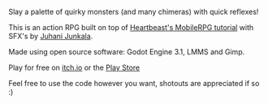 Slay a palette of quirky monsters (and many chimeras) with quick reflexes!

This is an action RPG built on top of [Heartbeast's MobileRPG tutorial](https://www.youtube.com/playlist?list=PL9FzW-m48fn1JgK_mavg7ym6nvchF9Yjb) with SFX's by [Juhani Junkala](https://www.youtube.com/watch?v=dbACpSy9FWY).

Made using open source software: Godot Engine 3.1, LMMS and Gimp.

Play for free on [itch.io](https://rockcandy.itch.io/nextroom) or the [Play Store](https://play.google.com/store/apps/details?id=org.godotengine.nextroom)

Feel free to use the code however you want, shotouts are appreciated if so :)
